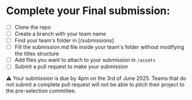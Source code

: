 # Complete your Final submission:
- [ ] Clone the repo
- [ ] Create a branch with your team name
- [ ] Find your team's folder in [/submissions]
- [ ] Fill the submission.md file inside your team's folder without modifying the titles structure
- [ ] Add files you want to attach to your submission in `/assets`
- [ ] Submit a pull request to make your submission

⚠️ Your submission is due by 4pm on the 3rd of June 2025. Teams that do not submit a complete pull request will not be able to pitch their project to the pre-selection committee.


